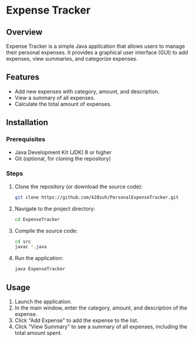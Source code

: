 # Expense Tracker

## Overview

Expense Tracker is a simple Java application that allows users to manage their personal expenses. It provides a graphical user interface (GUI) to add expenses, view summaries, and categorize expenses.

## Features

- Add new expenses with category, amount, and description.
- View a summary of all expenses.
- Calculate the total amount of expenses.

## Installation

### Prerequisites

- Java Development Kit (JDK) 8 or higher
- Git (optional, for cloning the repository)

### Steps

1. Clone the repository (or download the source code):
    ```sh
    git clone https://github.com/k28suh/PersonalExpenseTracker.git
    ```

2. Navigate to the project directory:
    ```sh
    cd ExpenseTracker
    ```

3. Compile the source code:
    ```sh
    cd src
    javac *.java
    ```

4. Run the application:
    ```sh
    java ExpenseTracker
    ```

## Usage

1. Launch the application.
2. In the main window, enter the category, amount, and description of the expense.
3. Click "Add Expense" to add the expense to the list.
4. Click "View Summary" to see a summary of all expenses, including the total amount spent.



